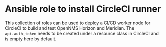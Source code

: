 # Ansible role to install CircleCI runner

This collection of roles can be used to deploy a CI/CD worker node for CircleCI to build and test OpenNMS Horizon and Meridian.
The `api.auth_token` needs to be created under a resource class in CircleCI and is empty here by default.
